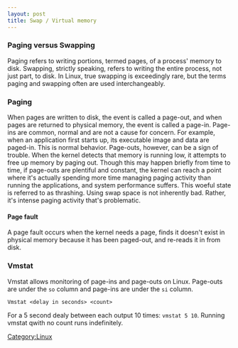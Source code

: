 ```yaml
---
layout: post 
title: Swap / Virtual memory
---
```


### Paging versus Swapping

Paging refers to writing portions, termed pages, of a process\' memory
to disk. Swapping, strictly speaking, refers to writing the entire
process, not just part, to disk. In Linux, true swapping is exceedingly
rare, but the terms paging and swapping often are used interchangeably.

### Paging

When pages are written to disk, the event is called a page-out, and when
pages are returned to physical memory, the event is called a page-in.
Page-ins are common, normal and are not a cause for concern. For
example, when an application first starts up, its executable image and
data are paged-in. This is normal behavior. Page-outs, however, can be a
sign of trouble. When the kernel detects that memory is running low, it
attempts to free up memory by paging out. Though this may happen briefly
from time to time, if page-outs are plentiful and constant, the kernel
can reach a point where it\'s actually spending more time managing
paging activity than running the applications, and system performance
suffers. This woeful state is referred to as thrashing. Using swap space
is not inherently bad. Rather, it\'s intense paging activity that\'s
problematic.

#### Page fault

A page fault occurs when the kernel needs a page, finds it doesn\'t
exist in physical memory because it has been paged-out, and re-reads it
in from disk.

### Vmstat

Vmstat allows monitoring of page-ins and page-outs on Linux. Page-outs
are under the `so` column and page-ins are under the `si` column.

    Vmstat <delay in seconds> <count>

For a 5 second dealy between each output 10 times: `vmstat 5 10`.
Running vmstat qwith no count runs indefinitely.

[Category:Linux](Category:Linux "wikilink")
